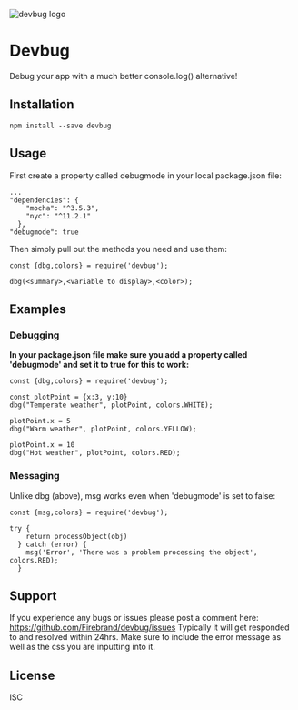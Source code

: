 ![devbug logo](https://raw.githubusercontent.com/Firebrand/devbug/master/logo.gif)

# Devbug

Debug your app with a much better console.log() alternative!


## Installation

```
npm install --save devbug
```


## Usage

First create a property called debugmode in your local package.json file:

```
...
"dependencies": {
    "mocha": "^3.5.3",
    "nyc": "^11.2.1"
  },
"debugmode": true
```

Then simply pull out the methods you need and use them:

```
const {dbg,colors} = require('devbug');

dbg(<summary>,<variable to display>,<color>);
```


## Examples

### Debugging

**In your package.json file make sure you add a property called 'debugmode' and set it to true for this to work:**

```
const {dbg,colors} = require('devbug');

const plotPoint = {x:3, y:10}
dbg("Temperate weather", plotPoint, colors.WHITE);

plotPoint.x = 5
dbg("Warm weather", plotPoint, colors.YELLOW);

plotPoint.x = 10
dbg("Hot weather", plotPoint, colors.RED);
```

### Messaging

Unlike dbg (above), msg works even when 'debugmode' is set to false:

```
const {msg,colors} = require('devbug');

try {
    return processObject(obj)
  } catch (error) {
    msg('Error', 'There was a problem processing the object', colors.RED);
  }
```

## Support

If you experience any bugs or issues please post a comment here:  <https://github.com/Firebrand/devbug/issues>
Typically it will get responded to and resolved within 24hrs.
Make sure to include the error message as well as the css you are inputting into it.

## License

ISC
